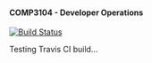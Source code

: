 #### COMP3104 - Developer Operations

[![Build Status](https://app.travis-ci.com/NaveedAhmed121/comp3104.svg?branch=main)](https://app.travis-ci.com/NaveedAhmed121/comp3104)

Testing Travis CI build...

